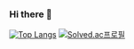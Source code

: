 ### Hi there 👋

[![Top Langs](https://github-readme-stats.vercel.app/api/top-langs/?username=tyeong1102&layout=compact&theme=dark)](https://github.com/tyeong1102/github-readme-stats)  [![Solved.ac프로필](http://mazassumnida.wtf/api/v2/generate_badge?boj=tyeong)](https://solved.ac/profile/tyeong)

<!--
**tyeong1102/tyeong1102** is a ✨ _special_ ✨ repository because its `README.md` (this file) appears on your GitHub profile.

Here are some ideas to get you started:

- 🔭 I’m currently working on ...
- 🌱 I’m currently learning ...
- 👯 I’m looking to collaborate on ...
- 🤔 I’m looking for help with ...
- 💬 Ask me about ...
- 📫 How to reach me: ...
- 😄 Pronouns: ...
- ⚡ Fun fact: ...
-->
